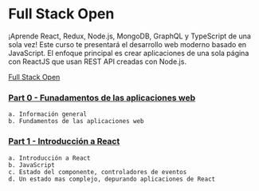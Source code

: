 # Full Stack Open
¡Aprende React, Redux, Node.js, MongoDB, GraphQL y TypeScript de una sola vez! Este curso te presentará el desarrollo web moderno basado en JavaScript. El enfoque principal es crear aplicaciones de una sola página con ReactJS que usan REST API creadas con Node.js.

[Full Stack Open](http://www.fullstackopen.com/es)

### [Part 0 - Funadamentos de las aplicaciones web](https://fullstackopen.com/es/part0)

    a. Información general
    b. Fundamentos de las aplicaciones web

### [Part 1 - Introducción a React](https://fullstackopen.com/es/part1)

    a. Introducción a React
    b. JavaScript
    c. Estado del componente, controladores de eventos
    d. Un estado mas complejo, depurando aplicaciones de React